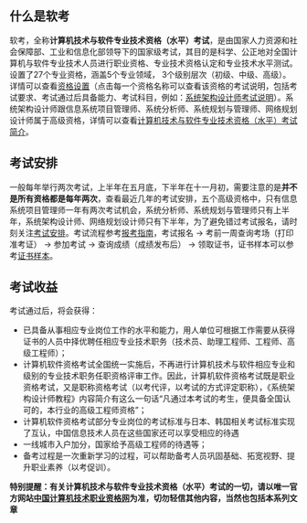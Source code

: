## 什么是软考
软考，全称**计算机技术与软件专业技术资格（水平）考试**，是由国家人力资源和社会保障部、工业和信息化部领导下的国家级考试，其目的是科学、公正地对全国计算机与软件专业技术人员进行职业资格、专业技术资格认定和专业技术水平测试。设置了27个专业资格，涵盖5个专业领域， 3个级别层次（初级、中级、高级）。详情可以查看[资格设置](https://www.ruankao.org.cn/introduction/zgsz)（点击每一个资格名称可以查看该资格的考试说明，包括考试要求、考试通过后具备能力、考试科目，例如：[系统架构设计师考试说明](https://www.ruankao.org.cn/introduction/details?code=03_03)）。系统架构设计师跟信息系统项目管理师、系统分析师、系统规划与管理师、网络规划设计师属于高级资格，详情可以查看[计算机技术与软件专业技术资格（水平）考试简介](https://www.ruankao.org.cn/introduction)。

## 考试安排
一般每年举行两次考试，上半年在五月底，下半年在十一月初，需要注意的是**并不是所有资格都是每年两次**，查看最近几年的考试安排，五个高级资格中，只有信息系统项目管理师一年有两次考试机会，系统分析师、系统规划与管理师只有上半年，系统架构设计师、网络规划设计师只有下半年，为了避免错过考试报名，请时刻关注[考试安排](https://www.ruankao.org.cn/arrange)。考试流程参考[报考指南](https://www.ruankao.org.cn/platform)，考试报名 -> 考前一周查询考场（打印准考证） -> 参加考试 -> 查询成绩（成绩发布后） -> 领取证书，证书样本可以参考[证书样本](https://www.ruankao.org.cn/introduction/hgryzs)。

## 考试收益
考试通过后，将会获得：
- 已具备从事相应专业岗位工作的水平和能力，用人单位可根据工作需要从获得证书的人员中择优聘任相应专业技术职务（技术员、助理工程师、工程师、高级工程师）；
- 计算机软件资格考试全国统一实施后，不再进行计算机技术与软件相应专业和级别的专业技术职务任职资格评审工作。因此，计算机软件资格考试既是职业资格考试，又是职称资格考试（以考代评，以考试的方式评定职称），《系统架构设计师教程》内容简介有这么一句话“凡通过本考试的考生，便具备全国认可的，本行业的高级工程师资格”；
- 计算机软件资格考试部分专业岗位的考试标准与日本、韩国相关考试标准实现了互认，中国信息技术人员在这些国家还可以享受相应的待遇
- 一线城市入户加分，国家给予高级工程师的待遇等；
- 备考过程是一次重新学习的过程，可以帮助备考人员巩固基础、拓宽视野、提升职业素养（以考促训）。

**特别提醒：有关计算机技术与软件专业技术资格（水平）考试的一切，请以唯一官方网站[中国计算机技术职业资格网](https://www.ruankao.org.cn)为准，切勿轻信其他内容，当然也包括本系列文章**